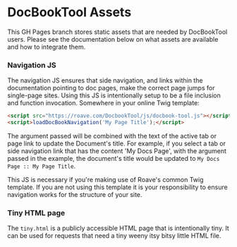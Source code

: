 # DocBookTool Assets

This GH Pages branch stores static assets that are needed by DocBookTool users. Please see the documentation below on what assets are available and how to integrate them.

### Navigation JS

The navigation JS ensures that side navigation, and links within the documentation pointing to doc pages, make the correct page jumps for single-page sites. Using this JS is intentionally setup to be a file inclusion and function invocation. Somewhere in your online Twig template:

```html
<script src="https://roave.com/DocbookTool/js/docbook-tool.js"></script>
<script>loadDocBookNavigation('My Page Title');</script>
```

The argument passed will be combined with the text of the active tab or page link to update the Document's title. For example, if you select a tab or side navigation link that has the content 'My Docs Page', with the argument passed in the example, the document's title would be updated to `My Docs Page :: My Page Title`.

This JS is necessary if you're making use of Roave's common Twig template. If you are not using this template it is your responsibility to ensure navigation works for the structure of your site.

### Tiny HTML page

The `tiny.html` is a publicly accessible HTML page that is intentionally tiny. It can be used for requests that need a tiny weeny itsy bitsy little HTML file.
